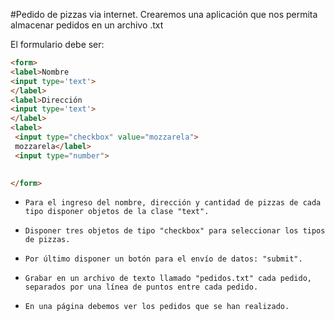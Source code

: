 #Pedido de pizzas via internet.
Crearemos una aplicación que nos permita almacenar pedidos en un archivo .txt

El formulario debe ser:
````html
<form>
<label>Nombre
<input type='text'> 
</label>
<label>Dirección
<input type='text'> 
</label>
<label>
 <input type="checkbox" value="mozzarela">
 mozzarela</label>
 <input type="number">
 

</form>
````


*	  Para el ingreso del nombre, dirección y cantidad de pizzas de cada tipo disponer objetos de la clase "text".
*	  Disponer tres objetos de tipo "checkbox" para seleccionar los tipos de pizzas.
*	  Por último disponer un botón para el envío de datos: "submit".
*	  Grabar en un archivo de texto llamado "pedidos.txt" cada pedido, separados por una línea de puntos entre cada pedido.
*	  En una página debemos ver los pedidos que se han realizado.
